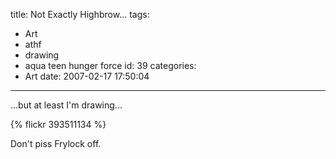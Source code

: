 title: Not Exactly Highbrow...
tags:
  - Art
  - athf
  - drawing
  - aqua teen hunger force
id: 39
categories:
  - Art
date: 2007-02-17 17:50:04
---

...but at least I'm drawing...

{% flickr 393511134 %}

Don't piss Frylock off.

